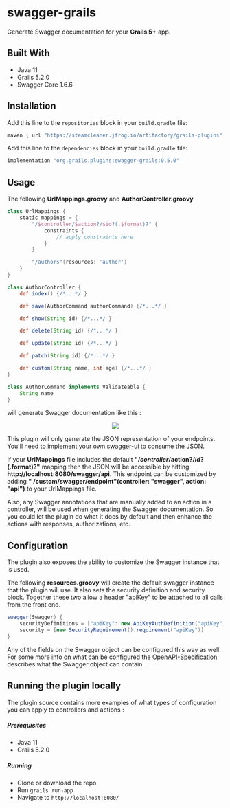 # swagger-grails

Generate Swagger documentation for your **Grails 5+** app.

## Built With

* Java 11
* Grails 5.2.0
* Swagger Core 1.6.6

## Installation

Add this line to the `repositories` block in your `build.gradle` file:

```groovy
maven { url "https://steamcleaner.jfrog.io/artifactory/grails-plugins" }
```

Add this line to the `dependencies` block in your `build.gradle` file:

```groovy
implementation "org.grails.plugins:swagger-grails:0.5.0"
```

## Usage

The following __UrlMappings.groovy__ and __AuthorController.groovy__

```groovy
class UrlMappings {
    static mappings = {
        "/$controller/$action?/$id?(.$format)?" {
            constraints {
                // apply constraints here
            }
        }

        "/authors"(resources: 'author')
    }
}
```

```groovy
class AuthorController {
    def index() {/*...*/ }

    def save(AuthorCommand authorCommand) {/*...*/ }

    def show(String id) {/*...*/ }

    def delete(String id) {/*...*/ }

    def update(String id) {/*...*/ }

    def patch(String id) {/*...*/ }

    def custom(String name, int age) {/*...*/ }
}

class AuthorCommand implements Validateable {
    String name
}
```

will generate Swagger documentation like this :

<p align="center">
    <img src="src/test/resources/author-controller.png?raw=true" />
</p>

This plugin will only generate the JSON representation of your endpoints. You'll need to implement your
own [swagger-ui](https://github.com/swagger-api/swagger-ui) to consume the JSON.

If your __UrlMappings__ file includes the default __"/$controller/$action?/$id?(.$format)?"__ mapping then the JSON will
be accessible by hitting __http://localhost:8080/swagger/api__. This endpoint can be customized by adding __"
/custom/swagger/endpoint"(controller: "swagger", action: "api")__ to your UrlMappings file.

Also, any Swagger annotations that are manually added to an action in a controller, will be used when generating the
Swagger documentation. So you could let the plugin do what it does by default and then enhance the actions with
responses, authorizations, etc.

## Configuration

The plugin also exposes the ability to customize the Swagger instance that is used.

The following __resources.groovy__ will create the default swagger instance that the plugin will use. It also sets the
security definition and security block. Together these two allow a header "apiKey"
to be attached to all calls from the front end.

```groovy
swagger(Swagger) {
    securityDefinitions = ["apiKey": new ApiKeyAuthDefinition("apiKey", In.HEADER)]
    security = [new SecurityRequirement().requirement("apiKey")]
}
```

Any of the fields on the Swagger object can be configured this way as well. For some more info on what can be configured
the [OpenAPI-Specification](https://github.com/OAI/OpenAPI-Specification/blob/master/versions/2.0.md#schema) describes
what the Swagger object can contain.

## Running the plugin locally

The plugin source contains more examples of what types of configuration you can apply to controllers and actions :

##### Prerequisites

* Java 11
* Grails 5.2.0

##### Running

* Clone or download the repo
* Run `grails run-app`
* Navigate to `http://localhost:8080/`

